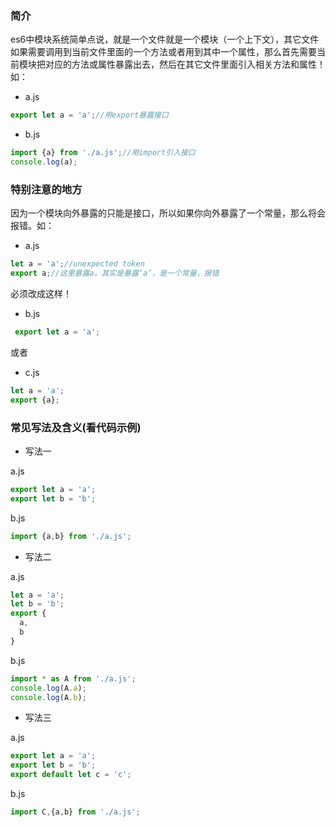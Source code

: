 ### 简介

es6中模块系统简单点说，就是一个文件就是一个模块（一个上下文），其它文件如果需要调用到当前文件里面的一个方法或者用到其中一个属性，那么首先需要当前模块把对应的方法或属性暴露出去，然后在其它文件里面引入相关方法和属性！如：

* a.js
```javascript
export let a = 'a';//用export暴露接口
```
* b.js
```javascript
import {a} from './a.js';//用import引入接口
console.log(a);
```

### 特别注意的地方

因为一个模块向外暴露的只能是接口，所以如果你向外暴露了一个常量，那么将会报错。如：

* a.js
```javascript
let a = 'a';//unexpected token
export a;//这里暴露a，其实是暴露‘a’，是一个常量，报错
```
必须改成这样！

* b.js
```javascript
 export let a = 'a';
```
或者

* c.js
```javascript
let a = 'a';
export {a};
```

### 常见写法及含义(看代码示例)

* 写法一

a.js
```javascript
export let a = 'a';
export let b = 'b';
```
b.js
```javascript
import {a,b} from './a.js';
```

* 写法二

a.js
```javascript
let a = 'a';
let b = 'b';
export {
  a,
  b
}
```
b.js
```javascript
import * as A from './a.js';
console.log(A.a);
console.log(A.b);
```
* 写法三

a.js
```javascript
export let a = 'a';
export let b = 'b';
export default let c = 'c';
```
b.js
```javascript
import C,{a,b} from './a.js';
```

